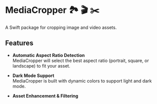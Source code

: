 # MediaCropper 🏞 🎬 ✂️

A Swift package for cropping image and video assets.

## Features
- **Automatic Aspect Ratio Detection**  
  MediaCropper will select the best aspect ratio (portrait, square, or landscape) to fit your asset.
  
- **Dark Mode Support**  
  MediaCropper is built with dynamic colors to support light and dark mode.
  
- **Asset Enhancement & Filtering**
  
